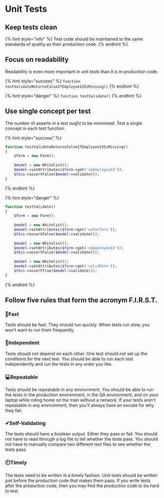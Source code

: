 # Unit Tests

## Keep tests clean

{% hint style="info" %}
Test code should be maintained to the same standards of quality as their production code.
{% endhint %}

## Focus on readability

Readability is even more important in unit tests than it is in production code.

{% hint style="success" %}
`function testValidateReturnsFalseIfEmployeeIdIsMissing()`
{% endhint %}

{% hint style="danger" %}
`function testValidate()`
{% endhint %}

## Use single concept per test

The number of asserts in a test ought to be minimized. Test a single concept in each test function.

{% hint style="success" %}
```php
function testValidateReturnsFalseIfEmployeeIdIsMissing()  
{  
    $form = new Form();  
  
    $model = new Whitelist();  
    $model->setAttributes($form->get('noEmployeeId'));  
    $this->assertFalse($model->validate());  
}
```
{% endhint %}

{% hint style="danger" %}
```php
function testValidate()   
{   
    $form = new Form();  
  
    $model = new Whitelist();  
    $model->setAttributes($form->get('noPattern'));  
    $this->assertFalse($model->validate());  
  
    $model = new Whitelist();  
    $model->setAttributes($form->get('noEmployeeId'));  
    $this->assertFalse($model->validate());  
  
    $model = new Whitelist();  
    $model->setAttributes($form->get('validForm'));  
    $this->assertTrue($model->validate());  
}
```
{% endhint %}

## Follow five rules that form the acronym F.I.R.S.T.

### 🏁Fast

Tests should be fast. They should run quickly. When tests run slow, you won’t want to run them frequently.

### 👤Independent 

Tests should not depend on each other. One test should not set up the conditions for the next test. You should be able to run each test independently and run the tests in any order you like.

### 💻Repeatable 

Tests should be repeatable in any environment. You should be able to run the tests in the production environment, in the QA environment, and on your laptop while riding home on the train without a network. If your tests aren’t repeatable in any environment, then you’ll always have an excuse for why they fail.

### ✔Self-Validating 

The tests should have a boolean output. Either they pass or fail. You should not have to read through a log file to tell whether the tests pass. You should not have to manually compare two different text files to see whether the tests pass.

### 🕗Timely 

The tests need to be written in a timely fashion. Unit tests should be written just before the production code that makes them pass. If you write tests after the production code, then you may find the production code to be hard to test.

